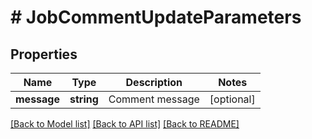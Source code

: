 # # JobCommentUpdateParameters

## Properties

Name | Type | Description | Notes
------------ | ------------- | ------------- | -------------
**message** | **string** | Comment message | [optional] 

[[Back to Model list]](../../README.md#documentation-for-models) [[Back to API list]](../../README.md#documentation-for-api-endpoints) [[Back to README]](../../README.md)


